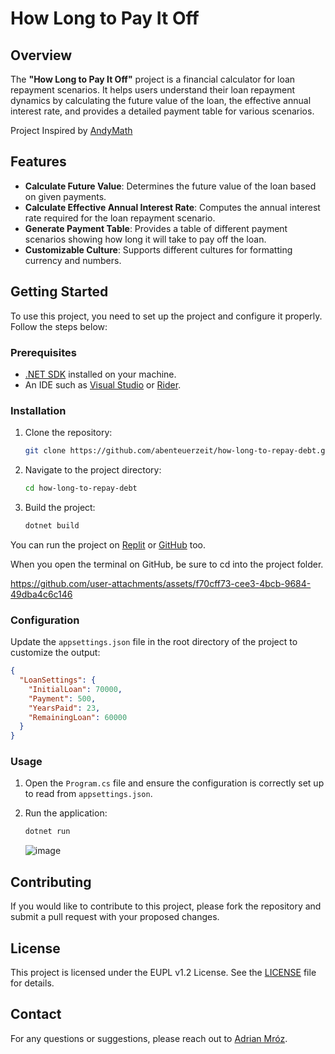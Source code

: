 # How Long to Pay It Off

## Overview

The **"How Long to Pay It Off"** project is a financial calculator for loan repayment scenarios. It helps users understand their loan repayment dynamics by calculating the future value of the loan, the effective annual interest rate, and provides a detailed payment table for various scenarios.

Project Inspired by [AndyMath](https://www.tiktok.com/@andymath.com/video/7391900516457942303?_t=8oCJOCPEe5h&_r=1)
   
## Features

- **Calculate Future Value**: Determines the future value of the loan based on given payments.
- **Calculate Effective Annual Interest Rate**: Computes the annual interest rate required for the loan repayment scenario.
- **Generate Payment Table**: Provides a table of different payment scenarios showing how long it will take to pay off the loan.
- **Customizable Culture**: Supports different cultures for formatting currency and numbers.

## Getting Started

To use this project, you need to set up the project and configure it properly. Follow the steps below:

### Prerequisites

- [.NET SDK](https://dotnet.microsoft.com/download) installed on your machine.
- An IDE such as [Visual Studio](https://visualstudio.microsoft.com/) or [Rider](https://www.jetbrains.com/rider/).

### Installation

1. Clone the repository:
    ```bash
    git clone https://github.com/abenteuerzeit/how-long-to-repay-debt.git
    ```

2. Navigate to the project directory:
    ```bash
    cd how-long-to-repay-debt
    ```

3. Build the project:
    ```bash
    dotnet build
    ```

You can run the project on [Replit](https://replit.com/@abenteuerzeit/how-long-to-repay-debt?v=1) or [GitHub](https://github.dev/abenteuerzeit/how-long-to-repay-debt/) too. 

When you open the terminal on GitHub, be sure to cd into the project folder.

https://github.com/user-attachments/assets/f70cff73-cee3-4bcb-9684-49dba4c6c146

### Configuration

Update the `appsettings.json` file in the root directory of the project to customize the output:

```json
{
  "LoanSettings": {
    "InitialLoan": 70000,
    "Payment": 500,
    "YearsPaid": 23,
    "RemainingLoan": 60000
  }
}
```

### Usage

1. Open the `Program.cs` file and ensure the configuration is correctly set up to read from `appsettings.json`.

2. Run the application:
    ```bash
    dotnet run
    ```

    ![image](https://github.com/user-attachments/assets/8b359f61-11c6-49d4-b490-2ec1be64e8bd)


## Contributing

If you would like to contribute to this project, please fork the repository and submit a pull request with your proposed changes.

## License

This project is licensed under the EUPL v1.2 License. See the [LICENSE](https://joinup.ec.europa.eu/sites/default/files/custom-page/attachment/eupl_v1.2_en.pdf) file for details.

## Contact

For any questions or suggestions, please reach out to [Adrian Mróz](mailto:dr.adrian.mroz@outlook.com).

